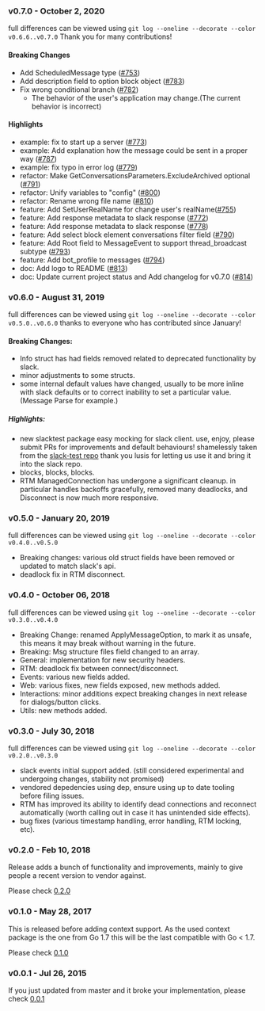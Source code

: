 ### v0.7.0 - October 2, 2020

full differences can be viewed using `git log --oneline --decorate --color v0.6.6..v0.7.0`
Thank you for many contributions!

#### Breaking Changes

- Add ScheduledMessage type ([#753])
- Add description field to option block object ([#783])
- Fix wrong conditional branch ([#782])
  - The behavior of the user's application may change.(The current behavior is incorrect)

#### Highlights

- example: fix to start up a server ([#773])
- example: Add explanation how the message could be sent in a proper way ([#787])
- example: fix typo in error log ([#779])
- refactor: Make GetConversationsParameters.ExcludeArchived optional ([#791])
- refactor: Unify variables to "config" ([#800])
- refactor: Rename wrong file name ([#810])
- feature: Add SetUserRealName for change user's realName([#755])
- feature: Add response metadata to slack response ([#772])
- feature: Add response metadata to slack response ([#778])
- feature: Add select block element conversations filter field ([#790])
- feature: Add Root field to MessageEvent to support thread_broadcast subtype ([#793])
- feature: Add bot_profile to messages ([#794])
- doc: Add logo to README ([#813])
- doc: Update current project status and Add changelog for v0.7.0 ([#814])

[#753]: https://github.com/deepbluedot/slack/pull/753
[#755]: https://github.com/deepbluedot/slack/pull/755
[#772]: https://github.com/deepbluedot/slack/pull/772
[#773]: https://github.com/deepbluedot/slack/pull/773
[#778]: https://github.com/deepbluedot/slack/pull/778
[#779]: https://github.com/deepbluedot/slack/pull/779
[#782]: https://github.com/deepbluedot/slack/pull/782
[#783]: https://github.com/deepbluedot/slack/pull/783
[#787]: https://github.com/deepbluedot/slack/pull/787
[#790]: https://github.com/deepbluedot/slack/pull/790
[#791]: https://github.com/deepbluedot/slack/pull/791
[#793]: https://github.com/deepbluedot/slack/pull/793
[#794]: https://github.com/deepbluedot/slack/pull/794
[#800]: https://github.com/deepbluedot/slack/pull/800
[#810]: https://github.com/deepbluedot/slack/pull/810
[#813]: https://github.com/deepbluedot/slack/pull/813
[#814]: https://github.com/deepbluedot/slack/pull/814

### v0.6.0 - August 31, 2019

full differences can be viewed using `git log --oneline --decorate --color v0.5.0..v0.6.0`
thanks to everyone who has contributed since January!

#### Breaking Changes:

- Info struct has had fields removed related to deprecated functionality by slack.
- minor adjustments to some structs.
- some internal default values have changed, usually to be more inline with slack defaults or to correct inability to set a particular value. (Message Parse for example.)

##### Highlights:

- new slacktest package easy mocking for slack client. use, enjoy, please submit PRs for improvements and default behaviours! shamelessly taken from the [slack-test repo](https://github.com/lusis/slack-test) thank you lusis for letting us use it and bring it into the slack repo.
- blocks, blocks, blocks.
- RTM ManagedConnection has undergone a significant cleanup.
  in particular handles backoffs gracefully, removed many deadlocks,
  and Disconnect is now much more responsive.

### v0.5.0 - January 20, 2019

full differences can be viewed using `git log --oneline --decorate --color v0.4.0..v0.5.0`

- Breaking changes: various old struct fields have been removed or updated to match slack's api.
- deadlock fix in RTM disconnect.

### v0.4.0 - October 06, 2018

full differences can be viewed using `git log --oneline --decorate --color v0.3.0..v0.4.0`

- Breaking Change: renamed ApplyMessageOption, to mark it as unsafe,
  this means it may break without warning in the future.
- Breaking: Msg structure files field changed to an array.
- General: implementation for new security headers.
- RTM: deadlock fix between connect/disconnect.
- Events: various new fields added.
- Web: various fixes, new fields exposed, new methods added.
- Interactions: minor additions expect breaking changes in next release for dialogs/button clicks.
- Utils: new methods added.

### v0.3.0 - July 30, 2018

full differences can be viewed using `git log --oneline --decorate --color v0.2.0..v0.3.0`

- slack events initial support added. (still considered experimental and undergoing changes, stability not promised)
- vendored depedencies using dep, ensure using up to date tooling before filing issues.
- RTM has improved its ability to identify dead connections and reconnect automatically (worth calling out in case it has unintended side effects).
- bug fixes (various timestamp handling, error handling, RTM locking, etc).

### v0.2.0 - Feb 10, 2018

Release adds a bunch of functionality and improvements, mainly to give people a recent version to vendor against.

Please check [0.2.0](https://github.com/nlopes/slack/releases/tag/v0.2.0)

### v0.1.0 - May 28, 2017

This is released before adding context support.
As the used context package is the one from Go 1.7 this will be the last
compatible with Go < 1.7.

Please check [0.1.0](https://github.com/nlopes/slack/releases/tag/v0.1.0)

### v0.0.1 - Jul 26, 2015

If you just updated from master and it broke your implementation, please
check [0.0.1](https://github.com/nlopes/slack/releases/tag/v0.0.1)
